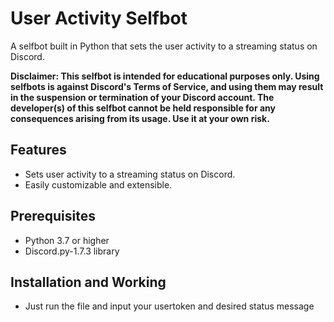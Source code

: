 # User Activity Selfbot

A selfbot built in Python that sets the user activity to a streaming status on Discord.

**Disclaimer: This selfbot is intended for educational purposes only. Using selfbots is against Discord's Terms of Service, and using them may result in the suspension or termination of your Discord account. The developer(s) of this selfbot cannot be held responsible for any consequences arising from its usage. Use it at your own risk.**

## Features

- Sets user activity to a streaming status on Discord.
- Easily customizable and extensible.

## Prerequisites

- Python 3.7 or higher
- Discord.py-1.7.3 library

## Installation and Working 
- Just run the file and input your usertoken and desired status message
